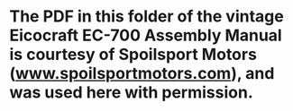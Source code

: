 # The PDF in this folder of the vintage Eicocraft EC-700 Assembly Manual is courtesy of Spoilsport Motors (www.spoilsportmotors.com), and was used here with permission.
